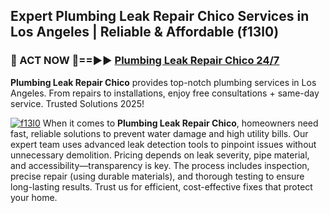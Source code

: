 ## Expert Plumbing Leak Repair Chico Services in Los Angeles | Reliable & Affordable (f13l0)  

<h3>🚿 ACT NOW 🌟==►► <a href="https://tinyurl.com/2ne6vx2x" rel="nofollow">Plumbing Leak Repair Chico 24/7</a></h3>

**Plumbing Leak Repair Chico** provides top-notch plumbing services in Los Angeles. From repairs to installations, enjoy free consultations + same-day service. Trusted Solutions 2025!

[![f13l0](https://i.imgur.com/4PFF4AK.jpeg)](https://tinyurl.com/2ne6vx2x)
When it comes to **Plumbing Leak Repair Chico**, homeowners need fast, reliable solutions to prevent water damage and high utility bills. Our expert team uses advanced leak detection tools to pinpoint issues without unnecessary demolition. Pricing depends on leak severity, pipe material, and accessibility—transparency is key. The process includes inspection, precise repair (using durable materials), and thorough testing to ensure long-lasting results. Trust us for efficient, cost-effective fixes that protect your home.
